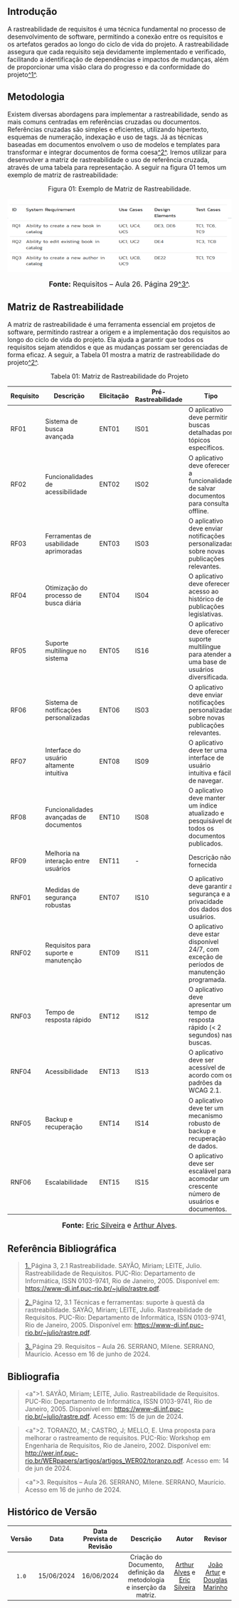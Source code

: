 ## <a>Introdução</a>

A rastreabilidade de requisitos é uma técnica fundamental no processo de desenvolvimento de software, permitindo a conexão entre os requisitos e os artefatos gerados ao longo do ciclo de vida do projeto. A rastreabilidade assegura que cada requisito seja devidamente implementado e verificado, facilitando a identificação de dependências e impactos de mudanças, além de proporcionar uma visão clara do progresso e da conformidade do projeto<a id="anchor_1" href="#REF1">^1^</a>.

## <a>Metodologia</a>

Existem diversas abordagens para implementar a rastreabilidade, sendo as mais comuns centradas em referências cruzadas ou documentos. Referências cruzadas são simples e eficientes, utilizando hipertexto, esquemas de numeração, indexação e uso de tags. Já as técnicas baseadas em documentos envolvem o uso de modelos e templates para transformar e integrar documentos de forma coesa<a id="anchor_2" href="#REF2">^2^</a>. Iremos utilizar para desenvolver a matriz de rastreabilidade o uso de referência cruzada, através de uma tabela para representação. A seguir na figura 01 temos um exemplo de matriz de rastreabilidade: 

<center>
Figura 01: Exemplo de Matriz de Rastreabilidade.

![Exemplo de Matriz de Rastreabilidade](https://github.com/Requisitos-de-Software/2024.1-DiarioOficialdaUniao/blob/git-pages/docs/pos-rastreabilidade/assets/exemploMatriz.png?raw=True)

<font size="3"><p style="text-align: center"><b>Fonte:</b> Requisitos – Aula 26. Página 29<a id="anchor_3" href="#REF3">^3^</a>.</p></font>
</center>

## <a>Matriz de Rastreabilidade</a>

A matriz de rastreabilidade é uma ferramenta essencial em projetos de software, permitindo rastrear a origem e a implementação dos requisitos ao longo do ciclo de vida do projeto. Ela ajuda a garantir que todos os requisitos sejam atendidos e que as mudanças possam ser gerenciadas de forma eficaz. A seguir, a Tabela 01 mostra a matriz de rastreabilidade do projeto<a id="anchor_2" href="#REF2">^2^</a>.

<center>
Tabela 01: Matriz de Rastreabilidade do Projeto

|**Requisito**|**Descrição**|**Elicitação**|**Pré-Rastreabilidade**|**Tipo**|**Implementado**|
|--------------|-------------|--------------|-----------------------|--------|----------------|
|RF01|Sistema de busca avançada|ENT01|IS01|O aplicativo deve permitir buscas detalhadas por tópicos específicos.|Não|
|RF02|Funcionalidades de acessibilidade|ENT02|IS02|O aplicativo deve oferecer a funcionalidade de salvar documentos para consulta offline.|Sim|
|RF03|Ferramentas de usabilidade aprimoradas|ENT03|IS03|O aplicativo deve enviar notificações personalizadas sobre novas publicações relevantes.|Não|
|RF04|Otimização do processo de busca diária|ENT04|IS04|O aplicativo deve oferecer acesso ao histórico de publicações legislativas.|Não|
|RF05|Suporte multilíngue no sistema|ENT05|IS16|O aplicativo deve oferecer suporte multilíngue para atender a uma base de usuários diversificada.|Não|
|RF06|Sistema de notificações personalizadas|ENT06|IS03|O aplicativo deve enviar notificações personalizadas sobre novas publicações relevantes.|Não|
|RF07|Interface do usuário altamente intuitiva|ENT08|IS09|O aplicativo deve ter uma interface de usuário intuitiva e fácil de navegar.|Não|
|RF08|Funcionalidades avançadas de documentos|ENT10|IS08|O aplicativo deve manter um índice atualizado e pesquisável de todos os documentos publicados.|Não|
|RF09|Melhoria na interação entre usuários|ENT11|-|Descrição não fornecida|Não|
|RNF01|Medidas de segurança robustas|ENT07|IS10|O aplicativo deve garantir a segurança e a privacidade dos dados dos usuários.|Sim|
|RNF02|Requisitos para suporte e manutenção|ENT09|IS11|O aplicativo deve estar disponível 24/7, com exceção de períodos de manutenção programada.|Sim|
|RNF03|Tempo de resposta rápido|ENT12|IS12|O aplicativo deve apresentar um tempo de resposta rápido (< 2 segundos) nas buscas.|Sim|
|RNF04|Acessibilidade|ENT13|IS13|O aplicativo deve ser acessível de acordo com os padrões da WCAG 2.1.|Sim|
|RNF05|Backup e recuperação|ENT14|IS14|O aplicativo deve ter um mecanismo robusto de backup e recuperação de dados.|Não|
|RNF06|Escalabilidade|ENT15|IS15|O aplicativo deve ser escalável para acomodar um crescente número de usuários e documentos.|Sim|

<font size="3"><p style="text-align: center"><b>Fonte:</b> [Eric Silveira](https://github.com/ericbky) e [Arthur Alves](https://github.com/Arthrok).</p></font>
</center>


## <a>Referência Bibliográfica</a>

> <a id="REF1" href="#anchor_1">1. </a>Página 3, 2.1 Rastreabilidade. SAYÃO, Miriam; LEITE, Julio. Rastreabilidade de Requisitos. PUC-Rio: Departamento de Informática, ISSN 0103-9741, Rio de Janeiro, 2005. Disponível em: https://www-di.inf.puc-rio.br/~julio/rastre.pdf.

> <a id="REF2" href="#anchor_2">2. </a>Página 12, 3.1 Técnicas e ferramentas: suporte à questã da rastreabilidade. SAYÃO, Miriam; LEITE, Julio. Rastreabilidade de Requisitos. PUC-Rio: Departamento de Informática, ISSN 0103-9741, Rio de Janeiro, 2005. Disponível em: https://www-di.inf.puc-rio.br/~julio/rastre.pdf.

> <a id="REF3" href="#anchor_3">3. </a> Página 29. Requisitos – Aula 26. SERRANO, Milene. SERRANO, Maurício. Acesso em 16 de junho de 2024.


## <a>Bibliografia</a>

> <a">1. </a>SAYÃO, Miriam; LEITE, Julio. Rastreabilidade de Requisitos. PUC-Rio: Departamento de Informática, ISSN 0103-9741, Rio de Janeiro, 2005. Disponível em: https://www-di.inf.puc-rio.br/~julio/rastre.pdf. Acesso em: 15 de jun de 2024.

> <a">2. </a>TORANZO, M.; CASTRO, J; MELLO, E. Uma proposta para melhorar o rastreamento de requisitos. PUC-Rio: Workshop em Engenharia de Requisitos, Rio de Janeiro, 2002. Disponível em: http://wer.inf.puc-rio.br/WERpapers/artigos/artigos_WER02/toranzo.pdf. Acesso em: 14 de jun de 2024.

> <a">3. </a>Requisitos – Aula 26. SERRANO, Milene. SERRANO, Maurício. Acesso em 16 de junho de 2024.

## <a>Histórico de Versão</a>
|Versão|Data|Data Prevista de Revisão|Descrição|Autor|Revisor|
| :------: | :----------: |:-----------: | :-----------: | :---------: |:---------: |
|`1.0`|15/06/2024|16/06/2024|Criação do Documento, definição da metodologia e inserção da matriz. | [Arthur Alves](https://github.com/Arthrok) e [Eric Silveira](https://github.com/ericbky)|[João Artur](https://github.com/joao-artl) e [Douglas Marinho](https://github.com/M4RINH0)|